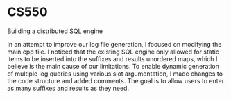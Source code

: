 # CS550
Building a distributed SQL engine

In an attempt to improve our log file generation, I focused on modifying the main.cpp file. I noticed that the existing SQL engine only allowed for static items to be inserted into the suffixes and results unordered maps, which I believe is the main cause of our limitations. To enable dynamic generation of multiple log queries using various slot argumentation, I made changes to the code structure and added comments. The goal is to allow users to enter as many suffixes and results as they need.
